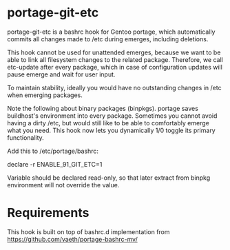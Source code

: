 portage-git-etc
===============

portage-git-etc is a bashrc hook for Gentoo portage, which automatically commits all changes made to /etc during
emerges, including deletions.

This hook cannot be used for unattended emerges, because we want to be able to link all filesystem changes to
the related package. Therefore, we call etc-update after every package, which in case of configuration updates will
pause emerge and wait for user input.

To maintain stability, ideally you would have no outstanding changes in /etc when emerging packages.

Note the following about binary packages (binpkgs). portage saves buildhost's environment into every package.
Sometimes you cannot avoid having a dirty /etc, but would still like to be able to comfortably emerge what you need.
This hook now lets you dynamically 1/0 toggle its primary functionality.

Add this to /etc/portage/bashrc:

declare -r ENABLE_91_GIT_ETC=1

Variable should be declared read-only, so that later extract from binpkg environment will not override the value.


Requirements
============

This hook is built on top of bashrc.d implementation from https://github.com/vaeth/portage-bashrc-mv/
